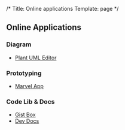 /*
Title: Online applications
Template: page
*/
## Online Applications
### Diagram
- [Plant UML Editor](http://z720.github.io/plantuml-editor/)

### Prototyping
- [Marvel App](https://marvelapp.com/)

### Code Lib & Docs
- [Gist Box](https://app.gistboxapp.com/)
- [Dev Docs](http://devdocs.io/)

